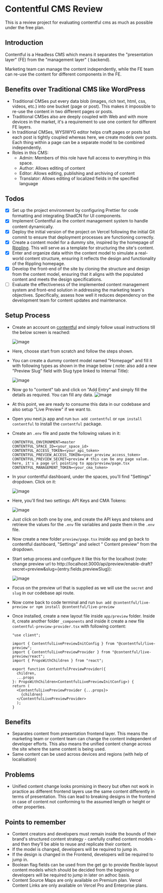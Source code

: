 # Contentful CMS Review

This is a review project for evaluating contentful cms as much as possible under the free plan.

## Introduction

Contentful is a Headless CMS which means it separates the "presentation layer" (FE) from the "management layer" (
backend).

Marketing team can manage the content independently, while the FE team can re-use the content for different components
in the FE.

## Benefits over Traditional CMS like WordPress

- Traditional CMSes put every data blob (images, rich text, html, css, videos, etc.) into one bucket (page or post).
  This makes it impossible to re-use the content in two different pages or posts.
- Traditional CMSes also are deeply coupled with Web and with more devices in the market, it's a requirement to use one
  content for different FE layers.
- In traditional CMSes, WYSIWYG editor helps craft pages or posts but each post is tightly coupled whereas here, we
  create models over posts. Each thing within a page can be a separate model to be combined independently.
- Roles in this CMS:
    - Admin: Members of this role have full access to everything in this space.
    - Author: Allows editing of content
    - Editor: Allows editing, publishing and archiving of content
    - Translator: Allows editing of localized fields in the specified language

## Todos

- [x] Set up the project environment by configuring Prettier for code formatting and integrating ShadCN for UI
  components.
- [x] Implement Contentful as the content management system to handle content dynamically.
- [x] Deploy the initial version of the project on Vercel following the initial Git commit to ensure that deployment
  processes are functioning correctly.
- [x] Create a content model for a dummy site, inspired by the homepage of [Rippling](https://rippling.com). This will
  serve as a template for structuring the site's content.
- [x] Enter and organize data within the content model to simulate a real-world content structure, ensuring it reflects
  the design and functionality of the Rippling homepage.
- [x] Develop the front-end of the site by cloning the structure and design from the content model, ensuring that it
  aligns with the populated content and meets the design specifications.
- [ ] Evaluate the effectiveness of the implemented content management system and front-end solution in addressing the
  marketing team's objectives. Specifically, assess how well it reduces dependency on the development team for content
  updates and maintenance.

## Setup Process

- Create an account on [contentful](https://contentful.com) and simply follow usual instructions till the below screen
  is reached:

  ![image](https://github.com/user-attachments/assets/b771cccc-11bf-4818-8122-fe215da84ea8)

- Here, choose start from scratch and follow the steps shown.
- You can create a dummy content model named "Homepage" and fill it with following types as shown in the image below (
  note: also add a new "Preview Slug" field with Slug type linked to Internal Title):
  
  ![image](https://github.com/user-attachments/assets/75e4537d-0e6f-493e-81ad-d1e65eed2496)
  
- Now go to "content" tab and click on "Add Entry" and simply fill the details as required. You can fill any data.
  ![image](https://github.com/user-attachments/assets/0e500d1d-1ce9-439a-8e35-14788c84235f)

- At this point, we are ready to consume this data in our codebase and also setup "Live Preview" if we want to.
- Open you next.js app and run `bun add contentful` or `npm install contentful` to install the `contentful` package.
- Create an `.env` file and paste the following values in it:
  ```.dotenv
  CONTENTFUL_ENVIRONMENT=master
  CONTENTFUL_SPACE_ID=<your_space_id>
  CONTENTFUL_ACCESS_TOKEN=<your_api_token>
  CONTENTFUL_PREVIEW_ACCESS_TOKEN=<your_preview_access_token>
  CONTENTFUL_PREVIEW_SECRET=preview # this can be any page value. here, it's a page url pointing to app/preview/page.tsx
  CONTENTFUL_MANAGEMENT_TOKEN=<your_cma_token>
  ```
- In your contentful dashboard, under the spaces, you'll find "Settings" dropdown. Click on it:
  
  ![image](https://github.com/user-attachments/assets/aea52f8b-a2a7-4956-85f3-d369bc0483be)

- Here, you'll find two settings: API Keys and CMA Tokens:
  
  ![image](https://github.com/user-attachments/assets/1f582718-570d-469d-b44a-b3dee3c9fa0b)
  
- Just click on both one by one, and create the API keys and tokens and retrieve the values for the `.env` file
  variables and paste them in the `.env` file.
- Now create a new folder `preview/page.tsx` inside `app` and go back to contentful dashboard, "Settings" and select "
  Content preview" from the dropdown.
- Start setup process and configure it like this for the localhost (note: change preview url
  to http://localhost:3000/api/preview/enable-draft?secret=preview&slug={entry.fields.previewSlug}):

  ![image](https://github.com/user-attachments/assets/bfedd534-9de4-4fad-a80c-1fcf02119258)
  
- Focus on the preview url that is supplied as we will use the `secret` and `slug` in our codebase api route.
- Now come back to code terminal and run `bun add @contentful/live-preview or npm install @contentful/live-preview`
- Once installed, create a new layout file inside `app/preview` folder. Inside it, create another folder `_components`
  and inside it create a new file `contentful-preview-provider.tsx` with following content:
  ```tsx
  "use client";
  
  import { ContentfulLivePreviewInitConfig } from "@contentful/live-preview";
  import { ContentfulLivePreviewProvider } from "@contentful/live-preview/react";
  import { PropsWithChildren } from "react";
  
  export function ContentfulPreviewProvider({
    children,
    ...props
  }: PropsWithChildren<ContentfulLivePreviewInitConfig>) {
  return (
    <ContentfulLivePreviewProvider {...props}>
      {children}
    </ContentfulLivePreviewProvider>
    );
  }
  ```

## Benefits

- Separates content from presentation frontend layer. This means the marketing team or content team can change the
  content independent of developer efforts. This also means the unified content change across the site where the same
  content is being used.
- Same content can be used across devices and regions (with help of localisation)

## Problems

- Unified content change looks promising in theory but often not work in practice as different frontend layers use the
  same content differently in terms of presentation. This can lead to breaking designs in the frontend in case of
  content not conforming to the assumed length or height or other properties.

## Points to remember

- Content creators and developers must remain inside the bounds of their brand's structured content strategy - carefully
  crafted content models - and then they'll be able to reuse and replicate their content.
- If the model is changed, developers will be required to jump in.
- If the design is changed in the Frontend, developers will be required to jump in.
- Boolean flag fields can be used from the get go to provide flexible layout content models which should be decided from
  the beginning or developers will be required to jump in later on adhoc basis.
- Content Source Maps are only available on Premium plan. Vercel Content Links are only available on Vercel Pro and
  Enterprise plans.
